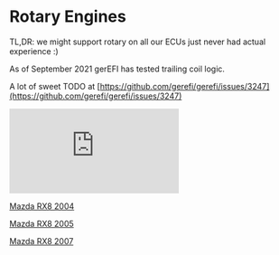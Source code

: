 # Rotary Engines

TL,DR: we might support rotary on all our ECUs just never had actual experience :)

As of September 2021 gerEFI has tested trailing coil logic.

A lot of sweet TODO at [https://github.com/gerefi/gerefi/issues/3247](https://github.com/gerefi/gerefi/issues/3247)

![x](https://gerefi.com/forum/download/file.php?id=7980)

[Mazda RX8 2004](Mazda-RX8-2004)

[Mazda RX8 2005](Mazda-RX8-2005)

[Mazda RX8 2007](Mazda-RX8-2007)
